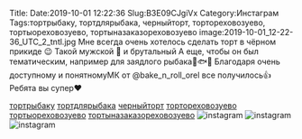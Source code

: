 Title:
Date:2019-10-01 12:22:36
Slug:B3E09CJgiVx
Category:Инстаграм
Tags:тортрыбаку, тортдлярыбака, черныйторт, тортореховозуево, тортыореховозуево, тортыназаказореховозуево
image:2019-10-01_12-22-36_UTC_2_tntl.jpg
Мне всегда очень хотелось сделать торт в чёрном прикиде 😉
Такой мужской 🧔 и брутальный
А еще, чтобы он был тематическим, например  для заядлого рыбака🐋🐟🦈 Благодаря очень доступному и понятномуМК от @bake_n_roll_orel все получилось👍
Ребята вы супер❤

[тортрыбаку]({tag}тортрыбаку) [тортдлярыбака]({tag}тортдлярыбака) [черныйторт]({tag}черныйторт) [тортореховозуево]({tag}тортореховозуево) [тортыореховозуево]({tag}тортыореховозуево) [тортыназаказореховозуево]({tag}тортыназаказореховозуево)
![instagram]({attach}images/2019-10-01_12-22-36_UTC_2.jpg)
![instagram]({attach}images/2019-10-01_12-22-36_UTC_1.jpg)
![instagram]({attach}images/2019-10-01_12-22-36_UTC_3.jpg)
